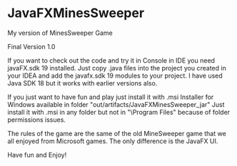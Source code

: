 # JavaFXMinesSweeper
My version of MinesSweeper Game

Final Version 1.0

If you want to check out the code and try it in Console in IDE you need javaFX.sdk 19 installed. Just copy .java files into the project you created in your IDEA and add the javafx.sdk 19 modules to your project. I have used Java SDK 18 but it works with earlier versions also.

If you just want to have fun and play just install it with .msi Installer for Windows available in folder  "out/artifacts/JavaFXMinesSweeper_jar"
Just install it with .msi in any folder but not in "\Program Files" because of folder permissions issues.

The rules of the game are the same of the old MineSweeper game that we all enjoyed from Microsoft games. The only difference is the JavaFX UI.

Have fun and Enjoy!
